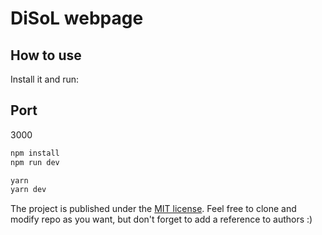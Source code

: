 # DiSoL webpage

## How to use

Install it and run:

## Port
3000

```sh 
npm install
npm run dev
```

```sh 
yarn
yarn dev
```

The project is published under the [MIT license](/LICENSE.md).
Feel free to clone and modify repo as you want, but don't forget to add a reference to authors :)

